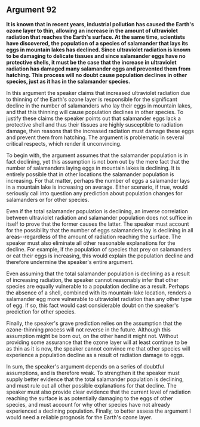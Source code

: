 
Argument 92
---------------------------

**It is known that in recent years, industrial pollution has caused the Earth's ozone layer to thin,
allowing an increase in the amount of ultraviolet radiation that reaches the Earth's surface. At
the same time, scientists have discovered, the population of a species of salamander that lays
its eggs in mountain lakes has declined. Since ultraviolet radiation is known to be damaging to
delicate tissues and since salamander eggs have no protective shells, it must be the case that
the increase in ultraviolet radiation has damaged many salamander eggs and prevented them
from hatching. This process will no doubt cause population declines in other species, just as it
has in the salamander species.**

In this argument the speaker claims that increased ultraviolet radiation due to thinning of the
Earth's ozone layer is responsible for the significant decline in the number of salamanders who
lay their eggs in mountain lakes, and that this thinning will cause population declines in other
species. To justify these claims the speaker points out that salamander eggs lack a protective
shell and thus their tissues are highly susceptible to radiation damage, then reasons that the
increased radiation must damage these eggs and prevent them from hatching. The argument
is problematic in several critical respects, which render it unconvincing.

To begin with, the argument assumes that the salamander population is in fact declining, yet
this assumption is not bom out by the mere fact that the number of salamanders laying eggs in
mountain lakes is declining. It is entirely possible that in other locations the salamander
population is increasing. For that matter, perhaps the number of eggs a salamander lays in a
mountain lake is increasing on average. Either scenario, if true, would seriously call into
question any prediction about population changes for salamanders or for other species.

Even if the total salamander population is declining, an inverse correlation between
ultraviolet radiation and salamander population does not suffice in itself to prove that the
former causes the latter. The speaker must account for the possibility that the number of eggs
salamanders lay is declining in all areas--regardless of the amount of radiation reaching the
surface. The speaker must also eliminate all other reasonable explanations for the decline. For
example, if the population of species that prey on salamanders or eat their eggs is increasing,
this would explain the population decline and therefore undermine the speaker's entire
argument.

Even assuming that the total salamander population is declining as a result of increasing
radiation, the speaker cannot reasonably infer that other species are equally vulnerable to a
population decline as a result. Perhaps the absence of a shell, combined with its
mountain-lake location, renders a salamander egg more vulnerable to ultraviolet radiation than
any other type of egg. If so, this fact would cast considerable doubt on the speaker's prediction
for other species.

Finally, the speaker's grave prediction relies on the assumption that the ozone-thinning
process will not reverse in the future. Although this assumption might be born out, on the other
hand it might not. Without providing some assurance that the ozone layer will at least continue
to be as thin as it is now, the speaker cannot convince me that other species will experience a
population decline as a result of radiation damage to eggs.

In sum, the speaker's argument depends on a series of doubtful assumptions, and is
therefore weak. To strengthen it the speaker must supply better evidence that the total
salamander population is declining, and must rule out all other possible explanations for that
decline. The speaker must also provide clear evidence that the current level of radiation
reaching the surface is as potentially damaging to the eggs of other species, and must account
for why other species have not already experienced a declining population. Finally, to better
assess the argument I would need a reliable prognosis for the Earth's ozone layer.


